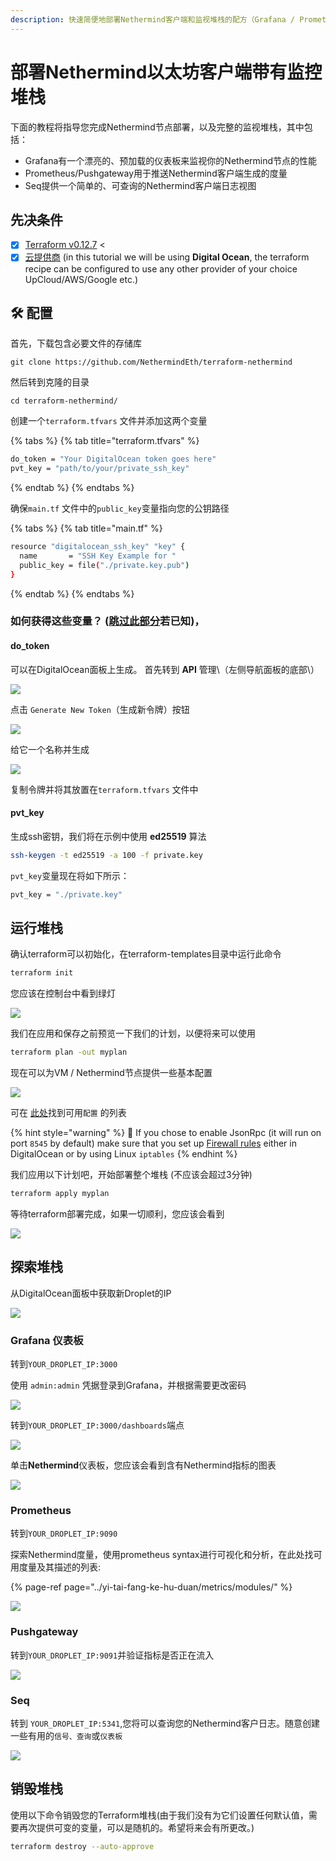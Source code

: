 ```yaml
---
description: 快速简便地部署Nethermind客户端和监视堆栈的配方（Grafana / Prometheus / Seq）
---
```


# 部署Nethermind以太坊客户端带有监控堆栈

下面的教程将指导您完成Nethermind节点部署，以及完整的监视堆栈，其中包括：

* Grafana有一个漂亮的、预加载的仪表板来监视你的Nethermind节点的性能
* Prometheus/Pushgateway用于推送Nethermind客户端生成的度量
* Seq提供一个简单的、可查询的Nethermind客户端日志视图

## 先决条件

* [x] [Terraform v0.12.7](https://www.terraform.io/downloads.html) &lt; 
* [x] [云提供商](cloud-providers/) \(in this tutorial we will be using **Digital Ocean**, the terraform recipe can be configured to use any other provider of your choice UpCloud/AWS/Google etc.\)

## 🛠 配置

首先，下载包含必要文件的存储库

```text
git clone https://github.com/NethermindEth/terraform-nethermind
```

然后转到克隆的目录

```text
cd terraform-nethermind/
```

创建一个`terraform.tfvars` 文件并添加这两个变量

{% tabs %}
{% tab title="terraform.tfvars" %}
```bash
do_token = "Your DigitalOcean token goes here"
pvt_key = "path/to/your/private_ssh_key"
```
{% endtab %}
{% endtabs %}

确保`main.tf` 文件中的`public_key`变量指向您的公钥路径

{% tabs %}
{% tab title="main.tf" %}
```bash
resource "digitalocean_ssh_key" "key" {
  name       = "SSH Key Example for "
  public_key = file("./private.key.pub")
}
```
{% endtab %}
{% endtabs %}

### 如何获得这些变量？ \([跳过此部分](deploy-nethermind-with-monitoring-stack.md#run-the-stack)若已知\)，

#### do\_token

可以在DigitalOcean面板上生成。 首先转到 **API** 管理\（左侧导航面板的底部\）

![](../.gitbook/assets/image%20%2843%29.png)

点击 `Generate New Token`（生成新令牌）按钮

![](../.gitbook/assets/image%20%2847%29.png)

给它一个名称并生成

![](../.gitbook/assets/image%20%2842%29.png)

复制令牌并将其放置在`terraform.tfvars` 文件中

#### pvt\_key

生成ssh密钥，我们将在示例中使用 **ed25519** 算法

```bash
ssh-keygen -t ed25519 -a 100 -f private.key
```

`pvt_key`变量现在将如下所示：

```bash
pvt_key = "./private.key"
```

## 运行堆栈

确认terraform可以初始化，在terraform-templates目录中运行此命令

```bash
terraform init
```

您应该在控制台中看到绿灯

![](../.gitbook/assets/image%20%2850%29.png)

我们在应用和保存之前预览一下我们的计划，以便将来可以使用

```bash
terraform plan -out myplan
```

现在可以为VM / Nethermind节点提供一些基本配置

![](../.gitbook/assets/image%20%2855%29.png)

可在 [此处](../yi-tai-fang-ke-hu-duan/networks.md)找到可用`配置` 的列表

{% hint style="warning" %}
🧯 If you chose to enable JsonRpc \(it will run on port `8545` by default\) make sure that you set up [Firewall rules](../shi-yong-nethermind-de-yi-kai-shi/firewall-configuration.md) either in DigitalOcean or by using Linux `iptables`
{% endhint %}

我们应用以下计划吧，开始部署整个堆栈 \(不应该会超过3分钟\)

```bash
terraform apply myplan
```

等待terraform部署完成，如果一切顺利，您应该会看到

![](../.gitbook/assets/image%20%2854%29.png)

## 探索堆栈

从DigitalOcean面板中获取新Droplet的IP

![](../.gitbook/assets/image%20%2852%29.png)

### Grafana 仪表板

转到`YOUR_DROPLET_IP:3000`

使用 `admin:admin` 凭据登录到Grafana，并根据需要更改密码

![](../.gitbook/assets/image%20%2841%29.png)

转到`YOUR_DROPLET_IP:3000/dashboards`端点

![](../.gitbook/assets/image%20%2840%29.png)

单击**Nethermind**仪表板，您应该会看到含有Nethermind指标的图表

![](../.gitbook/assets/image%20%2848%29.png)

### Prometheus

转到`YOUR_DROPLET_IP:9090`

探索Nethermind度量，使用prometheus syntax进行可视化和分析，在此处找可用度量及其描述的列表:

{% page-ref page="../yi-tai-fang-ke-hu-duan/metrics/modules/" %}

![](../.gitbook/assets/image%20%2851%29.png)

### Pushgateway

转到`YOUR_DROPLET_IP:9091`并验证指标是否正在流入

![](../.gitbook/assets/image%20%2849%29.png)

### Seq

转到 `YOUR_DROPLET_IP:5341`,您将可以查询您的Nethermind客户日志。随意创建一些有用的`信号、查询`或`仪表板`

![](../.gitbook/assets/image%20%2839%29%20%282%29.png)

## 销毁堆栈

使用以下命令销毁您的Terraform堆栈\(由于我们没有为它们设置任何默认值，需要再次提供可变的变量，可以是随机的。希望将来会有所更改。\)

```bash
terraform destroy --auto-approve
```


